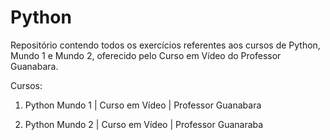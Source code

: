 # Python

 Repositório contendo todos os exercícios referentes aos cursos de Python, Mundo 1 e Mundo 2, oferecido pelo Curso em Vídeo do Professor Guanabara.
 
 Cursos: 
 
 1. Python Mundo 1 | Curso em Vídeo | Professor Guanabara 
 
 2. Python Mundo 2 | Curso em Vídeo | Professor Guanaraba 

